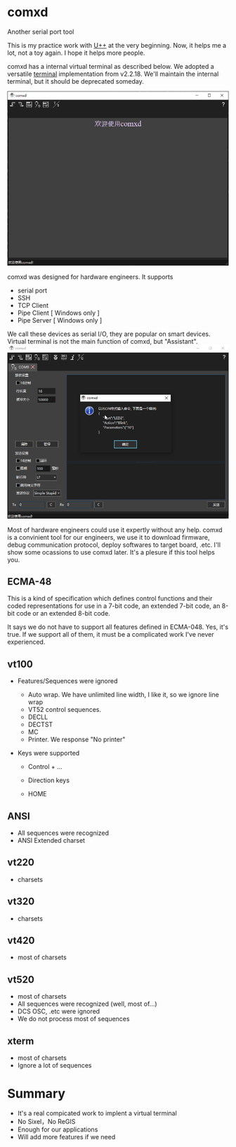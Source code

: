 # comxd

Another serial port tool

This is my practice work with [U++](http://www.ultimatepp.org/) at the very beginning.
Now, it helps me a lot, not a toy again. I hope it helps more people.

comxd has a internal virtual terminal as described below. We adopted a versatile [terminal](https://github.com/ismail-yilmaz/Terminal) implementation from v2.2.18.
We'll maintain the internal terminal, but it should be deprecated someday.

![comxd](images/comxd_je5Fd8NuLT.png)

comxd was designed for hardware engineers. It supports

- serial port
- SSH
- TCP Client
- Pipe Client [ Windows only ]
- Pipe Server [ Windows only ]

We call these devices as serial I/O, they are popular on smart devices.
Virtual terminal is not the main function of comxd, but "Assistant".
![assistant](images/comxd_JvNgjKs5pK.png)

Most of hardware engineers could use it expertly without any help. comxd is a
convinient tool for our engineers, we use it to download firmware, debug communication
protocol, deploy softwares to target board, .etc. I'll show some ocassions to use comxd later.
It's a plesure if this tool helps you.

## ECMA-48

This is a kind of specification which defines control functions and their coded representations for use in a 7-bit code, an extended 7-bit code, an 8-bit code or an extended 8-bit code.

It says we do not have to support all features defined in ECMA-048. Yes, it's true. If we support all of them, it must be a complicated work I've never experienced.

## vt100

- Features/Sequences were ignored
  
  - Auto wrap. We have unlimited line width, I like it, so we ignore line wrap
  - VT52 control sequences.
  - DECLL
  - DECTST
  - MC
  - Printer. We response "No printer"

- Keys were supported
  
  - Control + ...
  
  - Direction keys
  
  - HOME

## ANSI

- All sequences were recognized
- ANSI Extended charset

## vt220

- charsets

## vt320

- charsets

## vt420

- most of charsets

## vt520

- most of charsets
- All sequences were recognized (well, most of...)
- DCS OSC, .etc were ignored
- We do not process most of sequences

## xterm

- most of charsets
- Ignore a lot of sequences

# Summary

- It's a real compicated work to implent a virtual terminal
- No Sixel，No ReGIS
- Enough for our applications
- Will add more features if we need
